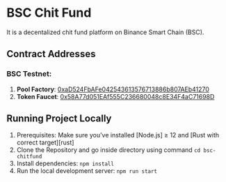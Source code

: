 # BSC Chit Fund

It is a decentalized chit fund platform on Binance Smart Chain (BSC).

## Contract Addresses

### BSC Testnet:

1. **Pool Factory**: [0xaD524FbAFe042543613576713886b807AEb41270](https://testnet.bscscan.com/address/0xaD524FbAFe042543613576713886b807AEb41270)<br/>
2. **Token Faucet**: [0x58A77d051EAf555C236680048c8E34F4aC71698D](https://testnet.bscscan.com/address/0x58A77d051EAf555C236680048c8E34F4aC71698D)<br/>

## Running Project Locally

1. Prerequisites: Make sure you've installed [Node.js] ≥ 12 and [Rust with correct target][rust]
2. Clone the Repository and go inside directory using command `cd bsc-chitfund`
3. Install dependencies: `npm install`
4. Run the local development server: `npm run start`

